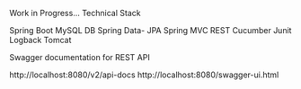 Work in Progress...
Technical Stack

Spring Boot
MySQL DB
Spring Data- JPA
Spring MVC REST
Cucumber
Junit
Logback
Tomcat

Swagger documentation for REST API

http://localhost:8080/v2/api-docs
http://localhost:8080/swagger-ui.html
